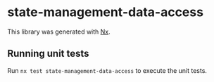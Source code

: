 # state-management-data-access

This library was generated with [Nx](https://nx.dev).

## Running unit tests

Run `nx test state-management-data-access` to execute the unit tests.
